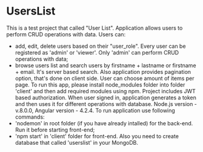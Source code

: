 # UsersList

This is a test project that called "User List". Application allows users to perform CRUD operations with data. Users can:
- add, edit, delete users based on their "user_role". Every user can be registered as 'admin' or 'viewer'. Only 'admin' can perform 
  CRUD operations with data;
- browse users list and search users by firstname + lastname or firstname + email. It's server based search.
Also application provides pagination option, that's done on client side. User can choose amount of items per page. 
To run this app, please install node_modules folder into folder 'client' and then add required modules using npm.
Project includes JWT based authorization. When user signed in, application generates a token and then uses it
for different operations with database.
Node.js version - v.8.0.0, Angular version - 4.2.4.
To run application use following commands:
- 'nodemon' in root folder (if you have already intalled) for the back-end. Run it before starting front-end;
- 'npm start' in 'client' folder for front-end.
Also you need to create database that called 'userslist' in your MongoDB.
